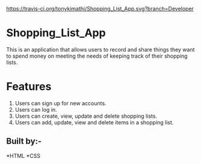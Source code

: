 https://travis-ci.org/tonykimathi/Shopping_List_App.svg?branch=Developer

# Shopping_List_App
This is an application that allows users  to record and share things they want to spend money on meeting the needs of keeping track of their shopping lists.

# Features
1. Users can sign up for new accounts.
2. Users can log in.
3. Users can create, view, update and delete shopping lists.
4. Users can add, update, view and delete items in a shopping list.

## Built by:-
*HTML
*CSS
